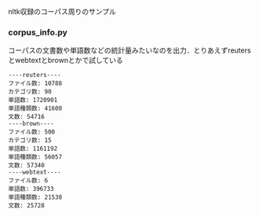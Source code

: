 nltk収録のコーパス周りのサンプル

### corpus_info.py

コーパスの文書数や単語数などの統計量みたいなのを出力．とりあえずreutersとwebtextとbrownとかで試している

```
----reuters----
ファイル数: 10788
カテゴリ数: 90
単語数: 1720901
単語種類数: 41600
文数: 54716
----brown----
ファイル数: 500
カテゴリ数: 15
単語数: 1161192
単語種類数: 56057
文数: 57340
----webtext----
ファイル数: 6
単語数: 396733
単語種類数: 21538
文数: 25728
```


